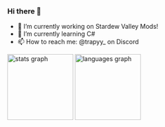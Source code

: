 ### Hi there 👋
- 🔭 I’m currently working on Stardew Valley Mods!
- 🌱 I’m currently learning C#
- 📫 How to reach me: @trapyy_ on Discord

<div align="left">
  <img src="https://github-readme-stats.vercel.app/api?hide_title=false&hide_rank=false&show_icons=true&include_all_commits=true&count_private=true&disable_animations=false&theme=dracula&locale=en&hide_border=false&username=Caua-Oliveira" height="150" alt="stats graph"  />
  <img src="https://github-readme-stats.vercel.app/api/top-langs?locale=en&hide_title=false&layout=compact&card_width=320&langs_count=5&theme=dracula&hide_border=false&username=Caua-Oliveira" height="150" alt="languages graph"  />
</div> <br>
